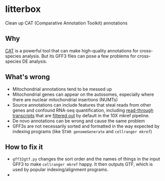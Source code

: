 # litterbox
Clean up CAT (Comparative Annotation Toolkit) annotations

## Why

[CAT](https://github.com/ComparativeGenomicsToolkit/Comparative-Annotation-Toolkit) is a powerful tool that can make high-quality annotations for cross-species analysis. But its GFF3 files can pose a few problems for cross-species DE analysis.

## What's wrong

* Mitochondrial annotations tend to be messed up
* Mitochondrial genes can appear on the autosomes, especially where there are nuclear mitochondrial insertions (NUMTs)
* Source annotations can include features that steal reads from other genes and confound RNA-seq quantification, including [read-through transcripts](https://www.ensembl.info/2019/02/11/annotating-readthrough-transcription-in-ensembl/) that are [filtered out](https://www.10xgenomics.com/support/software/cell-ranger/downloads/cr-ref-build-steps) by default in the 10X mkref pipeline.
* De novo annotations can be wrong and cause the same problem
* GFF3s are not necessarily sorted and formatted in the way expected by indexing programs (like S`TAR genomeGenerate` and `cellranger mkref`)

## How to fix it

* `gff32gtf.py` changes the sort order and the names of things in the input GFF3 to make `cellranger mkref` happy. It then outputs GTF, which is used by popular indexing/alignment programs.
* 

